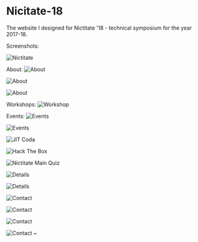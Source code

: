 # Nicitate-18
The website I designed for Nictitate '18 - technical symposium for the year 2017-18.




Screenshots:


![Nictitate](https://user-images.githubusercontent.com/50910834/58417851-bcf97380-80a3-11e9-838b-bd1fa5673c09.png)


About:
 ![About](https://user-images.githubusercontent.com/50910834/58417862-c7b40880-80a3-11e9-9b88-dfd567ab846d.png)
 
 
 
 ![About ](https://user-images.githubusercontent.com/50910834/58417867-cda9e980-80a3-11e9-90bc-472b5f5e8d98.png)
  
 
 
 ![About  ](https://user-images.githubusercontent.com/50910834/58417875-d0a4da00-80a3-11e9-9d9e-66e419a5f3d2.png)
  
 
 
 Workshops:
 ![Workshop](https://user-images.githubusercontent.com/50910834/58417880-d3073400-80a3-11e9-8f6e-4f123ba62e9e.png)  
 
 
 
 Events:
 ![Events](https://user-images.githubusercontent.com/50910834/58417883-d5698e00-80a3-11e9-84cd-06524559d384.png)
  
 
 
 ![Events ](https://user-images.githubusercontent.com/50910834/58417893-d69abb00-80a3-11e9-9336-22fdf794066c.png)
  
 
 
  ![JIT Coda](https://user-images.githubusercontent.com/50910834/58419211-9fc6a400-80a7-11e9-94bf-a68b210bb090.png)
 
 
 
 ![Hack The Box](https://user-images.githubusercontent.com/50910834/58419218-a0f7d100-80a7-11e9-9396-c0077c2125e9.png)
 
 
 
 ![Nictitate Main Quiz](https://user-images.githubusercontent.com/50910834/58419220-a1906780-80a7-11e9-934e-cf8fb2d7d988.png)
 
 
 
  ![Details](https://user-images.githubusercontent.com/50910834/58417894-da2e4200-80a3-11e9-93df-7528263a0768.png)
  
 
 
 ![Details](https://user-images.githubusercontent.com/50910834/58417899-db5f6f00-80a3-11e9-830b-084922585232.png)
  
 
 
 ![Contact](https://user-images.githubusercontent.com/50910834/58417903-dd293280-80a3-11e9-9472-2960a98efe77.png)
  
 
 
 ![Contact](https://user-images.githubusercontent.com/50910834/58417904-de5a5f80-80a3-11e9-8b8d-aed6916faa52.png)
  
 
 
 ![Contact](https://user-images.githubusercontent.com/50910834/58417906-df8b8c80-80a3-11e9-878e-9509dd27b017.png)
 
 
 
 ![Contact](https://user-images.githubusercontent.com/50910834/58417908-e0242300-80a3-11e9-9126-b07b04016e57.png)
~                                                                                                        
